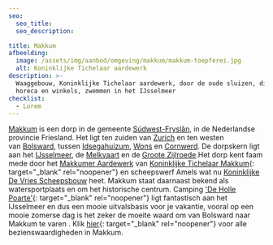 ```yaml
---
seo:
  seo_title:
  seo_description:

title: Makkum
afbeelding:
  image: /assets/img/aanbod/omgeving/makkum/makkum-toepferei.jpg
  alt: Koninklijke Tichelaar aardewerk
description: >-
  Waaggebouw, Koninklijke Tichelaar aardewerk, door de oude sluizen, diverse
  horeca en winkels, zwemmen in het IJsselmeer
checklist:
  - Lorem
---
```


[Makkum](<https://nl.wikipedia.org/wiki/Makkum_(dorp)>)&nbsp;is een dorp in de gemeente&nbsp;[S&uacute;dwest-Frysl&acirc;n](https://nl.wikipedia.org/wiki/S%C3%BAdwest-Frysl%C3%A2n), in de Nederlandse provincie Friesland. Het ligt ten zuiden van&nbsp;[Zurich](<https://nl.wikipedia.org/wiki/Zurich_(Nederland)>)&nbsp;en ten westen van&nbsp;[Bolsward](https://nl.wikipedia.org/wiki/Bolsward), tussen&nbsp;[Idsegahuizum](https://nl.wikipedia.org/wiki/Idsegahuizum),&nbsp;[Wons](https://nl.wikipedia.org/wiki/Wons)&nbsp;en&nbsp;[Cornwerd](https://nl.wikipedia.org/wiki/Cornwerd). De dorpskern ligt aan het&nbsp;[IJsselmeer](https://nl.wikipedia.org/wiki/IJsselmeer), de&nbsp;[Melkvaart](https://nl.wikipedia.org/w/index.php?title=Melkvaart&action=edit&redlink=1)&nbsp;en de&nbsp;[Groote Zijlroede](https://nl.wikipedia.org/w/index.php?title=Groote_Zijlroede&action=edit&redlink=1).Het dorp kent faam mede door het&nbsp;[Makkumer Aardewerk](https://nl.wikipedia.org/wiki/Koninklijke_Tichelaar_Makkum)&nbsp;van&nbsp;[Koninklijke Tichelaar Makkum](https://nl.wikipedia.org/wiki/Koninklijke_Tichelaar_Makkum){: target="\_blank" rel="noopener"}&nbsp;en scheepswerf Amels wat nu&nbsp;[Koninklijke De Vries Scheepsbouw](https://nl.wikipedia.org/wiki/Koninklijke_De_Vries_Scheepsbouw)&nbsp;heet. Makkum staat daarnaast bekend als watersportplaats en om het historische centrum. Camping ['De Holle Poarte'](https://www.hollepoarte.nl/nl/){: target="\_blank" rel="noopener"} ligt fantastisch aan het IJsselmeer en dus een mooie uitvalsbasis voor je vakantie, vooral op een mooie zomerse dag is het zeker de moeite waard om van Bolsward naar Makkum te varen . Klik&nbsp;[hier](https://nl.wikipedia.org/wiki/Lijst_van_rijksmonumenten_in_Makkum){: target="\_blank" rel="noopener"} voor alle bezienswaardigheden in Makkum.

&nbsp;
